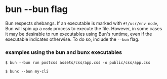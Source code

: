 # bun --bun flag

Bun respects shebangs. If an executable is marked with `#!/usr/env node`, Bun will
spin up a `node` process to execute the file. However, in some cases it may be desirable to run
executables using Bun's runtime, even if the executable indicates otherwise. To do so, include the
`--bun` flag.

### examples using the bun and bunx executables

```shell
$ bun --bun run postcss assets/css/app.css -o public/css/app.css
```

```shell
$ bunx --bun my-cli
```
